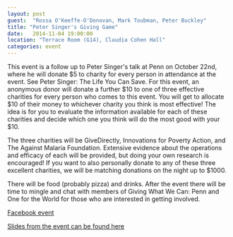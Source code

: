 ```yaml
---
layout: post
guest:  "Rossa O'Keeffe-O'Donovan, Mark Toubman, Peter Buckley"
title: "Peter Singer's Giving Game"
date:   2014-11-04 19:00:00
location: "Terrace Room (G14), Claudia Cohen Hall"
categories: event
---
```


This event is a follow up to Peter Singer's talk at Penn on October 22nd, where he will donate $5 to charity for every person in attendance at the event. See Peter Singer: The Life You Can Save. For this event, an anonymous donor will donate a further $10 to one of three effective charities for every person who comes to this event. You will get to allocate $10 of their money to whichever charity you think is most effective! The idea is for you to evaluate the information available for each of these charities and decide which one you think will do the most good with your $10.

The three charities will be GiveDirectly, Innovations for Poverty Action, and The Against Malaria Foundation. Extensive evidence about the operations and efficacy of each will be provided, but doing your own research is encouraged! If you want to also personally donate to any of these three excellent charities, we will be matching donations on the night up to $1000.

There will be food (probably pizza) and drinks. After the event there will be time to mingle and chat with members of Giving What We Can: Penn and One for the World for those who are interested in getting involved.

[Facebook event](https://www.facebook.com/events/352415588258494/)

[Slides from the event can be found here](https://docs.google.com/presentation/d/1UFD259Jpi0zpjV9dKnLE-DuZt-A3JkBGmnv5rzuutfE/edit#slide=id.g410dd059e_0116)
